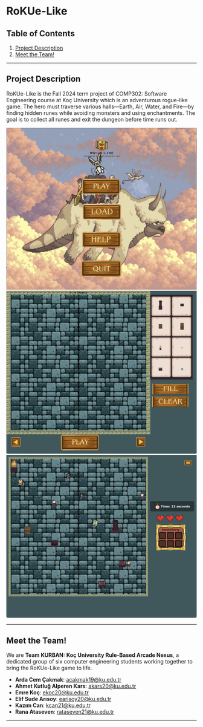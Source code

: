 # RoKUe-Like

## Table of Contents
1. [Project Description](#project-description)
2. [Meet the Team!](#meet-the-team!)

---

## Project Description
RoKUe-Like is the Fall 2024 term project of COMP302: Software Engineering course at Koç University which is an adventurous rogue-like game. The hero must traverse various halls—Earth, Air, Water, and Fire—by finding hidden runes while avoiding monsters and using enchantments. The goal is to collect all runes and exit the dungeon before time runs out.

![Main menu](game-images/main-menu.png)
![Level design](game-images/game-prep.png)
![Gameplay](game-images/in-game.png)

---

## Meet the Team!
We are **Team KURBAN: Koç University Rule-Based Arcade Nexus**, a dedicated group of six computer engineering students working together to bring the RoKUe-Like game to life.

- **Arda Cem Çakmak**: [acakmak19@ku.edu.tr](mailto:acakmak19@ku.edu.tr)
- **Ahmet Kutluğ Alperen Kars**: [akars20@ku.edu.tr](mailto:akars20@ku.edu.tr)
- **Emre Koç**: [ekoc20@ku.edu.tr](mailto:ekoc20@ku.edu.tr)
- **Elif Sude Arısoy**: [earisoy20@ku.edu.tr](mailto:earisoy20@ku.edu.tr)
- **Kazım Can**: [kcan21@ku.edu.tr](mailto:kcan21@ku.edu.tr)
- **Rana Ataseven**: [rataseven21@ku.edu.tr](mailto:rataseven21@ku.edu.tr)

---
